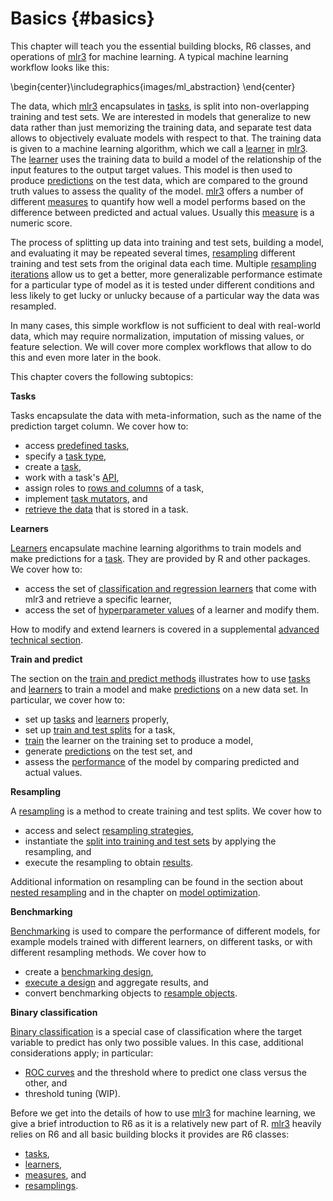 
# Basics {#basics}

This chapter will teach you the essential building blocks, R6 classes, and operations of [mlr3](https://mlr3.mlr-org.com) for machine learning.
A typical machine learning workflow looks like this:


\begin{center}\includegraphics{images/ml_abstraction} \end{center}

The data, which [mlr3](https://mlr3.mlr-org.com) encapsulates in [tasks](#tasks), is split into non-overlapping training and test sets.
We are interested in models that generalize to new data rather than just memorizing the training data, and separate test data allows to objectively evaluate models with respect to that.
The training data is given to a machine learning algorithm, which we call a [learner](#learners) in [mlr3](https://mlr3.mlr-org.com).
The [learner](#learners) uses the training data to build a model of the relationship of the input features to the output target values.
This model is then used to produce [predictions](#predicting) on the test data, which are compared to the ground truth values to assess the quality of the model.
[mlr3](https://mlr3.mlr-org.com) offers a number of different [measures](#measure) to quantify how well a model performs based on the difference between predicted and actual values.
Usually this [measure](#measure) is a numeric score.

The process of splitting up data into training and test sets, building a model, and evaluating it may be repeated several times, [resampling](#resampling) different training and test sets from the original data each time.
Multiple [resampling iterations](#resampling) allow us to get a better, more generalizable performance estimate for a particular type of model as it is tested under different conditions and less likely to get lucky or unlucky because of a particular way the data was resampled.

In many cases, this simple workflow is not sufficient to deal with real-world data, which may require normalization, imputation of missing values, or feature selection.
We will cover more complex workflows that allow to do this and even more later in the book.

This chapter covers the following subtopics:

**Tasks**

Tasks encapsulate the data with meta-information, such as the name of the prediction target column.
We cover how to:

* access [predefined tasks](#tasks-predefined),
* specify a [task type](#tasks-types),
* create a [task](#tasks-creation),
* work with a task's [API](#tasks-api),
* assign roles to [rows and columns](#tasks-roles) of a task,
* implement [task mutators](#tasks-mutators), and
* [retrieve the data](#tasks-retrieved) that is stored in a task.

**Learners**

[Learners](#learners) encapsulate machine learning algorithms to train models and make predictions for a [task](#tasks).
They are provided by R and other packages.
We cover how to:

* access the set of [classification and regression learners](#learners-predefined) that come with mlr3 and retrieve a specific learner,
* access the set of [hyperparameter values](#learners-predefined) of a learner and modify them.

How to modify and extend learners is covered in a supplemental [advanced technical section](#extending-learners).

**Train and predict**

The section on the [train and predict methods](#train-predict) illustrates how to use [tasks](#tasks) and [learners](#learners) to train a model and make [predictions](#predicting) on a new data set.
In particular, we cover how to:

* set up [tasks](#train-predict-objects) and [learners](#train-predict-objects) properly,
* set up [train and test splits](#split-data) for a task,
* [train](#training) the learner on the training set to produce a model,
* generate [predictions](#predicting) on the test set, and
* assess the [performance](#measure) of the model by comparing predicted and actual values.

**Resampling**

A [resampling](#resampling) is a method to create training and test splits.
We cover how to

* access and select [resampling strategies](#resampling-settings),
* instantiate the [split into training and test sets](#resampling-inst) by applying the resampling, and
* execute the resampling to obtain [results](#resampling-exec).

Additional information on resampling can be found in the section about [nested resampling](#nested-resampling) and in the chapter on [model optimization](#optimization).

**Benchmarking**

[Benchmarking](#benchmarking) is used to compare the performance of different models, for example models trained with different learners, on different tasks, or with different resampling methods.
We cover how to

* create a [benchmarking design](#bm-design),
* [execute a design](#bm-exec) and aggregate results, and
* convert benchmarking objects to [resample objects](#bm-resamp).

**Binary classification**

[Binary classification](#binary-classification) is a special case of classification where the target variable to predict has only two possible values.
In this case, additional considerations apply; in particular:

* [ROC curves](#binary-roc) and the threshold where to predict one class versus the other, and
* threshold tuning (WIP).

Before we get into the details of how to use [mlr3](https://mlr3.mlr-org.com) for machine learning, we give a brief introduction to R6 as it is a relatively new part of R.
[mlr3](https://mlr3.mlr-org.com) heavily relies on R6 and all basic building blocks it provides are R6 classes:

* [tasks](#tasks),
* [learners](#learners),
* [measures](#measures), and
* [resamplings](#resampling).
